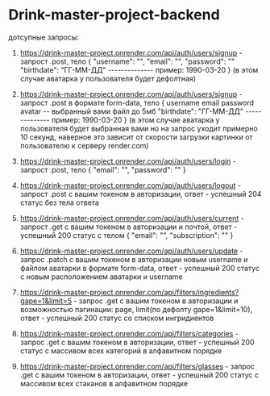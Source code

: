 <!-- @format -->

# Drink-master-project-backend

дотсупные запросы:

1. https://drink-master-project.onrender.com/api/auth/users/signup - запрост .post, тело
   {
   "username": "",
   "email": "",
   "password": ""
   "birthdate": "ГГ-ММ-ДД" -------------- пример: 1990-03-20
   }
   (в этом случае аватарка у пользователя будет дефолтная)

2. https://drink-master-project.onrender.com/api/auth/users/signup - запрост .post в формате form-data, тело
   {
   username
   email
   password
   avatar -- выбранный вами файл до 5мб
   "birthdate": "ГГ-ММ-ДД" -------------- пример: 1990-03-20
   }
   (в этом случае аватарка у пользователя будет выбранная вами но на запрос уходит примерно 10 секунд, наверное это зависит от скорости загрузки картинки от пользователю к серверу render.com)

3. https://drink-master-project.onrender.com/api/auth/users/login - запрост .post, тело
   {
   "email": "",
   "password": ""
   }

4. https://drink-master-project.onrender.com/api/auth/users/logout - запрост .post с вашим токеном в авторизации, ответ - успешный 204 статус без тела ответа

5. https://drink-master-project.onrender.com/api/auth/users/current - запрост .get с вашим токеном в авторизации и почтой, ответ - успешный 200 статус с телом
   {
   "email": "",
   "subscription": ""
   }

6. https://drink-master-project.onrender.com/api/auth/users/update - запрос .patch с вашим токеном в авторизации новым username и файлом аватарки в формате form-data, ответ - успешный 200 статус с новым расположением аватарки и username

7. https://drink-master-project.onrender.com/api/filters/ingredients?gape=1&limit=5 - запрос .get с вашим токеном в авторизации и возможностью пагинации: page, limit(по дефолту gape=1&limit=10), ответ - успешный 200 статус со списком ингридиентов

8. https://drink-master-project.onrender.com/api/filters/categories - запрос .get с вашим токеном в авторизации, ответ - успешный 200 статус с массивом всех категорий в алфавитном порядке

9. https://drink-master-project.onrender.com/api/filters/glasses - запрос .get с вашим токеном в авторизации, ответ - успешный 200 статус с массивом всех стаканов в алфавитном порядке

